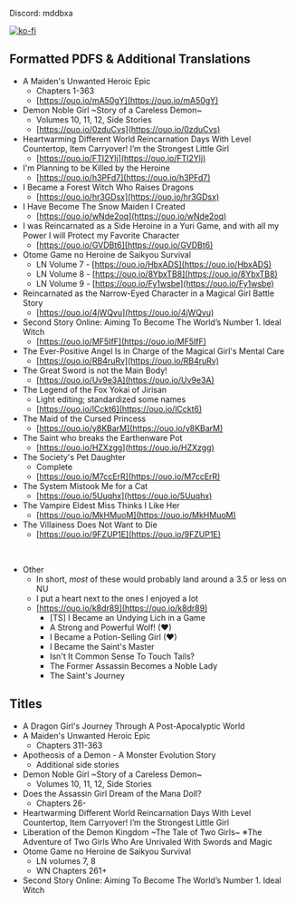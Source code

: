 Discord: mddbxa

[![ko-fi](https://ko-fi.com/img/githubbutton_sm.svg)](https://ko-fi.com/I2I117SQUE)

## Formatted PDFS & Additional Translations
- A Maiden's Unwanted Heroic Epic
  - Chapters 1-363
  - [https://ouo.io/mA50gY](https://ouo.io/mA50gY)
- Demon Noble Girl \~Story of a Careless Demon\~
  - Volumes 10, 11, 12, Side Stories
  - [https://ouo.io/0zduCvs](https://ouo.io/0zduCvs)
- Heartwarming Different World Reincarnation Days With Level Countertop, Item Carryover! I’m the Strongest Little Girl
  - [https://ouo.io/FTI2Ylj](https://ouo.io/FTI2Ylj)
- I'm Planning to be Killed by the Heroine
  - [https://ouo.io/h3PFd7](https://ouo.io/h3PFd7)
- I Became a Forest Witch Who Raises Dragons
  - [https://ouo.io/hr3GDsx](https://ouo.io/hr3GDsx)
- I Have Become The Snow Maiden I Created
  - [https://ouo.io/wNde2oq](https://ouo.io/wNde2oq)
- I was Reincarnated as a Side Heroine in a Yuri Game, and with all my Power I will Protect my Favorite Character
  - [https://ouo.io/GVDBt6](https://ouo.io/GVDBt6)
- Otome Game no Heroine de Saikyou Survival
  - LN Volume 7 - [https://ouo.io/HbxADS](https://ouo.io/HbxADS)
  - LN Volume 8 - [https://ouo.io/8YbxTB8](https://ouo.io/8YbxTB8)
  - LN Volume 9 - [https://ouo.io/Fy1wsbe](https://ouo.io/Fy1wsbe)
- Reincarnated as the Narrow-Eyed Character in a Magical Girl Battle Story
  - [https://ouo.io/4jWQvu](https://ouo.io/4jWQvu)
- Second Story Online: Aiming To Become The World’s Number 1. Ideal Witch
  - [https://ouo.io/MF5IfF](https://ouo.io/MF5IfF)
- The Ever-Positive Angel Is in Charge of the Magical Girl's Mental Care
  - [https://ouo.io/RB4ruRv](https://ouo.io/RB4ruRv)
- The Great Sword is not the Main Body!
  - [https://ouo.io/Uv9e3A](https://ouo.io/Uv9e3A)
- The Legend of the Fox Yokai of Jirisan
  - Light editing; standardized some names
  - [https://ouo.io/lCckt6](https://ouo.io/lCckt6)
- The Maid of the Cursed Princess
  - [https://ouo.io/y8KBarM](https://ouo.io/y8KBarM)
- The Saint who breaks the Earthenware Pot
  - [https://ouo.io/HZXzgg](https://ouo.io/HZXzgg)
- The Society's Pet Daughter
  - Complete
  - [https://ouo.io/M7ccErR](https://ouo.io/M7ccErR)
- The System Mistook Me for a Cat
  - [https://ouo.io/5Uuqhx](https://ouo.io/5Uuqhx)
- The Vampire Eldest Miss Thinks I Like Her
  - [https://ouo.io/MkHMuoM](https://ouo.io/MkHMuoM)
- The Villainess Does Not Want to Die
  - [https://ouo.io/9FZUP1E](https://ouo.io/9FZUP1E)

<br/>

- Other
  - In short, *most* of these would probably land around a 3.5 or less on NU
  - I put a heart next to the ones I enjoyed a lot
  - [https://ouo.io/k8dr89](https://ouo.io/k8dr89)
    - [TS] I Became an Undying Lich in a Game
    - A Strong and Powerful Wolf! (♥)
    - I Became a Potion-Selling Girl (♥)
    - I Became the Saint's Master
    - Isn't It Common Sense To Touch Tails?
    - The Former Assassin Becomes a Noble Lady
    - The Saint's Journey


## Titles
- A Dragon Girl's Journey Through A Post-Apocalyptic World
- A Maiden's Unwanted Heroic Epic
  - Chapters 311-363
- Apotheosis of a Demon - A Monster Evolution Story
  - Additional side stories
- Demon Noble Girl \~Story of a Careless Demon\~
  - Volumes 10, 11, 12, Side Stories
- Does the Assassin Girl Dream of the Mana Doll?
  - Chapters 26-
- Heartwarming Different World Reincarnation Days With Level Countertop, Item Carryover! I’m the Strongest Little Girl
- Liberation of the Demon Kingdom \~The Tale of Two Girls\~ ※The Adventure of Two Girls Who Are Unrivaled With Swords and Magic
- Otome Game no Heroine de Saikyou Survival
  - LN volumes 7, 8
  - WN Chapters 261+
- Second Story Online: Aiming To Become The World’s Number 1. Ideal Witch
